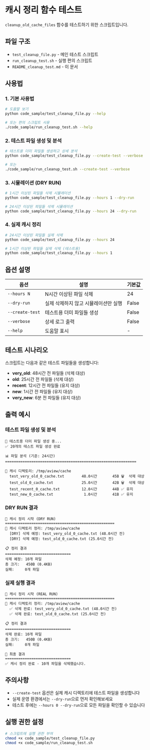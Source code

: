# 캐시 정리 함수 테스트

`cleanup_old_cache_files` 함수를 테스트하기 위한 스크립트입니다.

## 파일 구조

- `test_cleanup_file.py` - 메인 테스트 스크립트
- `run_cleanup_test.sh` - 실행 편의 스크립트  
- `README_cleanup_test.md` - 이 문서

## 사용법

### 1. 기본 사용법

```bash
# 도움말 보기
python code_sample/test_cleanup_file.py --help

# 또는 편의 스크립트 사용
./code_sample/run_cleanup_test.sh --help
```

### 2. 테스트 파일 생성 및 분석

```bash
# 테스트용 더미 파일들 생성하고 상세 분석
python code_sample/test_cleanup_file.py --create-test --verbose

# 또는
./code_sample/run_cleanup_test.sh --create-test --verbose
```

### 3. 시뮬레이션 (DRY RUN)

```bash
# 1시간 이상된 파일들 삭제 시뮬레이션
python code_sample/test_cleanup_file.py --hours 1 --dry-run

# 24시간 이상된 파일들 삭제 시뮬레이션  
python code_sample/test_cleanup_file.py --hours 24 --dry-run
```

### 4. 실제 캐시 정리

```bash
# 24시간 이상된 파일들 실제 삭제
python code_sample/test_cleanup_file.py --hours 24

# 1시간 이상된 파일들 실제 삭제 (테스트용)
python code_sample/test_cleanup_file.py --hours 1
```

## 옵션 설명

| 옵션 | 설명 | 기본값 |
|------|------|--------|
| `--hours N` | N시간 이상된 파일 삭제 | 24 |
| `--dry-run` | 실제 삭제하지 않고 시뮬레이션만 실행 | False |
| `--create-test` | 테스트용 더미 파일들 생성 | False |
| `--verbose` | 상세 로그 출력 | False |
| `--help` | 도움말 표시 | - |

## 테스트 시나리오

스크립트는 다음과 같은 테스트 파일들을 생성합니다:

- **very_old**: 48시간 전 파일들 (삭제 대상)
- **old**: 25시간 전 파일들 (삭제 대상)  
- **recent**: 12시간 전 파일들 (유지 대상)
- **new**: 1시간 전 파일들 (유지 대상)
- **very_new**: 6분 전 파일들 (유지 대상)

## 출력 예시

### 테스트 파일 생성 및 분석

```
🔧 테스트용 더미 파일 생성 중...
✅ 20개의 테스트 파일 생성 완료

📊 파일 분석 (기준: 24시간)
============================================================

📁 캐시 디렉토리: /tmp/aview/cache
  test_very_old_0_cache.txt        48.0시간       45B 🗑️  삭제 대상
  test_old_0_cache.txt             25.0시간       42B 🗑️  삭제 대상
  test_recent_0_cache.txt          12.0시간       44B ✅ 유지
  test_new_0_cache.txt              1.0시간       41B ✅ 유지
```

### DRY RUN 결과

```
🧹 캐시 정리 시작 (DRY RUN)
==================================================
📁 캐시 디렉토리 정리: /tmp/aview/cache
  [DRY] 삭제 예정: test_very_old_0_cache.txt (48.0시간 전)
  [DRY] 삭제 예정: test_old_0_cache.txt (25.0시간 전)

📋 정리 결과
==============================
삭제 예정: 10개 파일
총 크기:   450B (0.4KB)
실패:     0개 파일
```

### 실제 실행 결과

```
🧹 캐시 정리 시작 (REAL RUN)
==================================================
📁 캐시 디렉토리 정리: /tmp/aview/cache
  ✅ 삭제 완료: test_very_old_0_cache.txt (48.0시간 전)
  ✅ 삭제 완료: test_old_0_cache.txt (25.0시간 전)

📋 정리 결과
==============================
삭제 완료: 10개 파일
총 크기:   450B (0.4KB)
실패:     0개 파일

🎯 최종 결과
==============================
✅ 캐시 정리 완료 - 10개 파일을 삭제했습니다.
```

## 주의사항

- `--create-test` 옵션은 실제 캐시 디렉토리에 테스트 파일을 생성합니다
- 실제 운영 환경에서는 `--dry-run`으로 먼저 확인해보세요
- 테스트 후에는 `--hours 0 --dry-run`으로 모든 파일을 확인할 수 있습니다

## 실행 권한 설정

```bash
# 스크립트에 실행 권한 부여
chmod +x code_sample/test_cleanup_file.py
chmod +x code_sample/run_cleanup_test.sh
```
